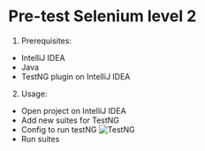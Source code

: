 # Pre-test Selenium level 2
1. Prerequisites:
- IntelliJ IDEA
- Java
- TestNG plugin on IntelliJ IDEA
2. Usage:
- Open project on IntelliJ IDEA
- Add new suites for TestNG
- Config to run testNG
![TestNG](https://user-images.githubusercontent.com/40910842/128662645-1bb17037-c932-4382-ad8c-3f76851fdb7b.png)
- Run suites
